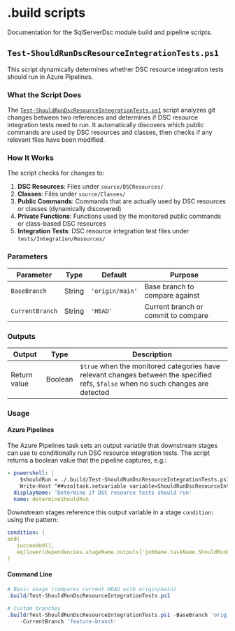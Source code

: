 # .build scripts

Documentation for the SqlServerDsc module build and pipeline scripts.

## `Test-ShouldRunDscResourceIntegrationTests.ps1`

This script dynamically determines whether DSC resource integration tests
should run in Azure Pipelines.

### What the Script Does
<!-- markdownlint-disable-next-line MD013 -->
The [`Test-ShouldRunDscResourceIntegrationTests.ps1`](./Test-ShouldRunDscResourceIntegrationTests.ps1) script analyzes git
changes between two references and determines if DSC resource integration tests
need to run. It automatically discovers which public commands are used by DSC
resources and classes, then checks if any relevant files have been modified.

### How It Works

The script checks for changes to:

1. **DSC Resources**: Files under `source/DSCResources/`
1. **Classes**: Files under `source/Classes/`
1. **Public Commands**: Commands that are actually used by DSC resources or
   classes (dynamically discovered)
1. **Private Functions**: Functions used by the monitored public commands or
   class-based DSC resources
1. **Integration Tests**: DSC resource integration test files under
   `tests/Integration/Resources/`

### Parameters

| Parameter | Type | Default | Purpose |
|-----------|------|---------|---------|
| `BaseBranch` | String | `'origin/main'` | Base branch to compare against |
| `CurrentBranch` | String | `'HEAD'` | Current branch or commit to compare |

### Outputs

<!-- markdownlint-disable MD013 - Table with long descriptions -->
| Output | Type | Description |
|--------|------|-------------|
| Return value | Boolean | `$true` when the monitored categories have relevant changes between the specified refs, `$false` when no such changes are detected |
<!-- markdownlint-enable MD013 -->

### Usage

#### Azure Pipelines

The Azure Pipelines task sets an output variable that downstream stages can
use to conditionally run DSC resource integration tests. The script returns
a boolean value that the pipeline captures, e.g.:

<!-- markdownlint-disable MD013 -->
```yaml
- powershell: |
    $shouldRun = ./.build/Test-ShouldRunDscResourceIntegrationTests.ps1 -BaseBranch $targetBranch -CurrentBranch HEAD
    Write-Host "##vso[task.setvariable variable=ShouldRunDscResourceIntegrationTests;isOutput=true]$shouldRun"
  displayName: 'Determine if DSC resource tests should run'
  name: determineShouldRun
```
<!-- markdownlint-enable MD013 -->

Downstream stages reference this output variable in a stage `condition:`
using the pattern:
<!-- markdownlint-disable MD013 -->
```yaml
condition: |
and(
   succeeded(),
   eq(lower(dependencies.stageName.outputs['jobName.taskName.ShouldRunDscResourceIntegrationTests']), 'true')
)
```
<!-- markdownlint-enable MD013 -->

#### Command Line

```powershell
# Basic usage (compares current HEAD with origin/main)
.build/Test-ShouldRunDscResourceIntegrationTests.ps1

# Custom branches
.build/Test-ShouldRunDscResourceIntegrationTests.ps1 -BaseBranch 'origin/dev' \
    -CurrentBranch 'feature-branch'
```
